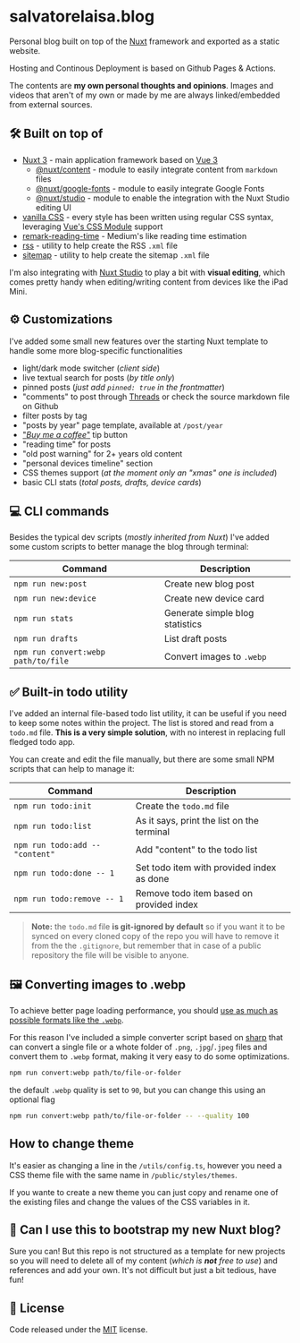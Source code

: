 # salvatorelaisa.blog

Personal blog built on top of the [Nuxt](https://nuxt.com/) framework and exported as a static website.

Hosting and Continous Deployment is based on Github Pages & Actions.

The contents are **my own personal thoughts and opinions**. Images and videos that aren't of my own or made by me are always linked/embedded from external sources.

## 🛠️ Built on top of

- [Nuxt 3](https://nuxt.com/) - main application framework based on [Vue 3](https://vuejs.org/)
  - [@nuxt/content](https://content.nuxtjs.org/) - module to easily integrate content from `markdown` files
  - [@nuxt/google-fonts](https://google-fonts.nuxtjs.org/) - module to easily integrate Google Fonts
  - [@nuxt/studio](https://nuxt.studio/) - module to enable the integration with the Nuxt Studio editing UI
- [vanilla CSS](https://developer.mozilla.org/en-US/docs/Web/CSS) - every style has been written using regular CSS syntax, leveraging [Vue's CSS Module](https://vuejs.org/api/sfc-css-features.html#css-modules) support
- [remark-reading-time](https://www.npmjs.com/package/remark-reading-time) - Medium's like reading time estimation
- [rss](https://www.npmjs.com/package/rss) - utility to help create the RSS `.xml` file
- [sitemap](https://www.npmjs.com/package/sitemap) - utility to help create the sitemap `.xml` file

I'm also integrating with [Nuxt Studio](https://nuxt.studio/) to play a bit with **visual editing**, which comes pretty handy when editing/writing content from devices like the iPad Mini.

## ⚙️ Customizations

I've added some small new features over the starting Nuxt template to handle some more blog-specific functionalities

- light/dark mode switcher (_client side_)
- live textual search for posts (_by title only_)
- pinned posts (_just add `pinned: true` in the frontmatter_)
- "comments" to post through [Threads](https://www.threads.net/) or check the source markdown file on Github
- filter posts by tag
- "posts by year" page template, available at `/post/year`
- ["_Buy me a coffee_"](https://www.buymeacoffee.com/moebiusmania) tip button
- "reading time" for posts
- "old post warning" for 2+ years old content
- "personal devices timeline" section
- CSS themes support (_at the moment only an "xmas" one is included_)
- basic CLI stats (_total posts, drafts, device cards_)

## 💻 CLI commands

Besides the typical dev scripts (_mostly inherited from Nuxt_) I've added some custom scripts to better manage the blog through terminal:

| Command                             | Description                     |
| ----------------------------------- | ------------------------------- |
| `npm run new:post`                  | Create new blog post            |
| `npm run new:device`                | Create new device card          |
| `npm run stats`                     | Generate simple blog statistics |
| `npm run drafts`                    | List draft posts                |
| `npm run convert:webp path/to/file` | Convert images to `.webp`       |

## ✅ Built-in todo utility

I've added an internal file-based todo list utility, it can be useful if you need to keep some notes within the project. The list is stored and read from a `todo.md` file. **This is a very simple solution**, with no interest in replacing full fledged todo app.

You can create and edit the file manually, but there are some small NPM scripts that can help to manage it:

| Command                         | Description                                |
| ------------------------------- | ------------------------------------------ |
| `npm run todo:init`             | Create the `todo.md` file                  |
| `npm run todo:list`             | As it says, print the list on the terminal |
| `npm run todo:add -- "content"` | Add "content" to the todo list             |
| `npm run todo:done -- 1`        | Set todo item with provided index as done  |
| `npm run todo:remove -- 1`      | Remove todo item based on provided index   |

> **Note:** the `todo.md` file **is git-ignored by default** so if you want it to be synced on every cloned copy of the repo you will have to remove it from the the `.gitignore`, but remember that in case of a public repository the file will be visible to anyone.

## 🖼️ Converting images to .webp

To achieve better page loading performance, you should [use as much as possible formats like the `.webp`](https://developer.chrome.com/docs/lighthouse/performance/uses-webp-images).

For this reason I've included a simple converter script based on [sharp](https://sharp.pixelplumbing.com/) that can convert a single file or a whote folder of `.png`, `.jpg`/`.jpeg` files and convert them to `.webp` format, making it very easy to do some optimizations.

```bash
npm run convert:webp path/to/file-or-folder
```

the default `.webp` quality is set to `90`, but you can change this using an optional flag

```bash
npm run convert:webp path/to/file-or-folder -- --quality 100
```

## How to change theme

It's easier as changing a line in the `/utils/config.ts`, however you need a CSS theme file with the same name in `/public/styles/themes`.

If you wante to create a new theme you can just copy and rename one of the existing files and change the values of the CSS variables in it.

## 👀 Can I use this to bootstrap my new Nuxt blog?

Sure you can! But this repo is not structured as a template for new projects so you will need to delete all of my content (_which is **not** free to use_) and references and add your own. It's not difficult but just a bit tedious, have fun!

## 📄 License

Code released under the [MIT](LICENSE) license.

